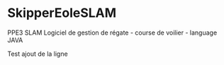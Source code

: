 # SkipperEoleSLAM
PPE3 SLAM Logiciel de gestion de régate - course de voilier - language JAVA 

Test ajout de la ligne

